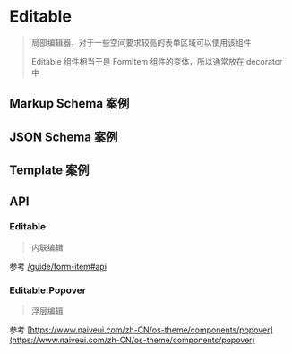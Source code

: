 # Editable

> 局部编辑器，对于一些空间要求较高的表单区域可以使用该组件
>
> Editable 组件相当于是 FormItem 组件的变体，所以通常放在 decorator 中

## Markup Schema 案例

<dumi-previewer demoPath="guide/editable/markup-schema" />

## JSON Schema 案例

<dumi-previewer demoPath="guide/editable/json-schema" />

## Template 案例

<dumi-previewer demoPath="guide/editable/template" />

## API

### Editable

> 内联编辑

参考 [/guide/form-item#api](/guide/form-item#api)

### Editable.Popover

> 浮层编辑

参考 [https://www.naiveui.com/zh-CN/os-theme/components/popover](https://www.naiveui.com/zh-CN/os-theme/components/popover)
